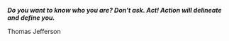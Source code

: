 _**Do you want to know who you are? Don't ask. Act! Action will delineate and define you.**_

Thomas Jefferson
